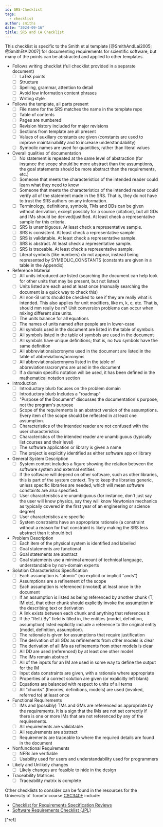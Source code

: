 ```yaml
---
id: SRS-Checklist
tags:
  - checklist
author: smiths
date: "2024-09-16"
title: SRS and CA Checklist
---
```


This checklist is specific to the Smith et al template [@SmithAndLai2005; @SmithEtAl2007] for documenting requirements for scientific software, but many of the points can be abstracted and applied to other templates.

- Follows writing checklist (full checklist provided in a separate document)
  - [ ] LaTeX points
  - [ ] Structure
  - [ ] Spelling, grammar, attention to detail
  - [ ] Avoid low information content phrases
  - [ ] Writing style
- Follows the template, all parts present
  - [ ] File name for the SRS matches the name in the template repo
  - [ ] Table of contents
  - [ ] Pages are numbered
  - [ ] Revision history included for major revisions
  - [ ] Sections from template are all present
  - [ ] Values of auxiliary constants are given (constants are used to improve maintainability and to increase understandability)
  - [ ] Symbolic names are used for quantities, rather than literal values
- Overall qualities of documentation
  - [ ] No statement is repeated at the same level of abstraction (for instance the scope should be more abstract than the assumptions, the goal statements should be more abstract than the requirements, etc.)
  - [ ] Someone that meets the characteristics of the intended reader could learn what they need to know
  - [ ] Someone that meets the characteristics of the intended reader could verify all of the statement made in the SRS. That is, they do not have to trust the SRS authors on any information.
  - [ ] Terminology, definitions, symbols, TMs and DDs can be given without derivation, except possibly for a source (citation), but all GDs and IMs should be derived/justified. At least check a representative sample for this criteria.
  - [ ] SRS is unambiguous. At least check a representative sample.
  - [ ] SRS is consistent. At least check a representative sample.
  - [ ] SRS is validatable. At least check a representative sample.
  - [ ] SRS is abstract. At least check a representative sample.
  - [ ] SRS is traceable. At least check a representative sample.
  - [ ] Literal symbols (like numbers) do not appear, instead being represented by SYMBOLIC_CONSTANTS (constants are given in a table in the Appendix)
- Reference Material
  - [ ] All units introduced are listed (searching the document can help look for other units that may be present, but not listed)
  - [ ] Units listed are each used at least once (manually searching the document is a quick way to check this)
  - [ ] All non-SI units should be checked to see if they are really what is intended. This also applies for unit modifiers, like m, k, c, etc. That is, should mm really be m? Unit conversion problems can occur when mixing different size units.
  - [ ] The units balance for all equations
  - [ ] The names of units named after people are in lower-case
  - [ ] All symbols used in the document are listed in the table of symbols
  - [ ] All symbols listed in the table of symbols are used in the document
  - [ ] All symbols have unique definitions; that is, no two symbols have the same definition
  - [ ] All abbreviations/acronyms used in the document are listed in the table of abbreviations/acronyms
  - [ ] All abbreviations/acronyms listed in the table of abbreviations/acronyms are used in the document
  - [ ] If a domain specific notation will be used, it has been defined in the mathematical notation section
- Introduction
  - [ ] Introductory blurb focuses on the problem domain
  - [ ] Introductory blurb Includes a "roadmap"
  - [ ] "Purpose of the Document" discusses the documentation's purpose, not the program's purpose
  - [ ] Scope of the requirements is an abstract version of the assumptions. Every item of the scope should be reflected in at least one assumption.
  - [ ] Characteristics of the intended reader are not confused with the user characteristics
  - [ ] Characteristics of the intended reader are unambiguous (typically list courses and their level)
  - [ ] The software application or library is given a name
  - [ ] The project is explicitly identified as either software app or library
- General System Description
  - [ ] System context includes a figure showing the relation between the software system and external entities
  - [ ] If the software will depend on other software, such as other libraries, this is part of the system context. Try to keep the libraries generic, unless specific libraries are needed, which will mean software constaints are also specified.
  - [ ] User characteristics are unambiguous (for instance, don't just say the user will know physics, say they will know Newtonian mechanics as typically covered in the first year of an engineering or science degree)
  - [ ] User characteristics are specific
  - [ ] System constraints have an appropriate rationale (a constraint without a reason for that constraint is likely making the SRS less abstract than it should be)
- Problem Description
  - [ ] Each item of the physical system is identified and labelled
  - [ ] Goal statements are functional
  - [ ] Goal statements are abstract
  - [ ] Goal statements use a minimal amount of technical language, understandable by non-domain experts
- Solution Characteristics Specification
  - [ ] Each assumption is "atomic" (no explicit or implicit "ands")
  - [ ] Assumptions are a refinement of the scope
  - [ ] Each assumption is referenced (invoked) at least once in the document
  - [ ] If an assumption is listed as being referenced by another chunk (T, IM etc), that other chunk should explicitly invoke the assumption in the describing text or derivation
  - [ ] A link exists between each chunk and anything that references it
  - [ ] If the "Ref.\ By" field is filled in, the entities (model, definition, assumption) listed explicitly include a reference to the original entity (model, definition, assumption).
  - [ ] The rationale is given for assumptions that require justification
  - [ ] The derivation of all GDs as refinements from other models is clear
  - [ ] The derivation of all IMs as refinements from other models is clear
  - [ ] All DD are used (referenced) by at least one other model
  - [ ] The IMs remain abstract
  - [ ] All of the inputs for an IM are used in some way to define the output for the IM
  - [ ] Input data constraints are given, with a rationale where appropriate
  - [ ] Properties of a correct solution are given (or explicitly left blank)
  - [ ] Equations are balanced with respect to units of all terms
  - [ ] All "chunks" (theories, definitions, models) are used (invoked, referred to) at least once
- Functional Requirements
  - [ ] IMs and (possibly) TMs and GMs are referenced as appropriate by the requirements. It is a sign that the IMs are not set correctly if there is one or more IMs that are not referenced by any of the requirements.
  - [ ] All requirements are validatable
  - [ ] All requirements are abstract
  - [ ] Requirements are traceable to where the required details are found in the document
- Nonfunctional Requirements
  - [ ] NFRs are verifiable
  - [ ] Usability used for users and understandability used for programmers
- Likely and Unlikely changes
  - [ ] Likely changes are feasible to hide in the design
- Traceability Matrices
  - [ ] Traceability matrix is complete

Other checklists to consider can be found in the resources for the University of Toronto course [CSC340F](https://www.cs.toronto.edu/~sme/CSC340F/2005/assignments/inspections/) include:

- [Checklist for Requirements Specification Reviews](https://www.cs.toronto.edu/~sme/CSC340F/2005/assignments/inspections/reqts_checklist.pdf)
- [Software Requirements Checklist (JPL)](https://www.cs.toronto.edu/~sme/CSC340F/2005/assignments/inspections/JPL_reqts_clist.pdf)

[^ref]

